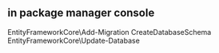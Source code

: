 in package manager console
--------------------------
EntityFrameworkCore\Add-Migration CreateDatabaseSchema
EntityFrameworkCore\Update-Database
